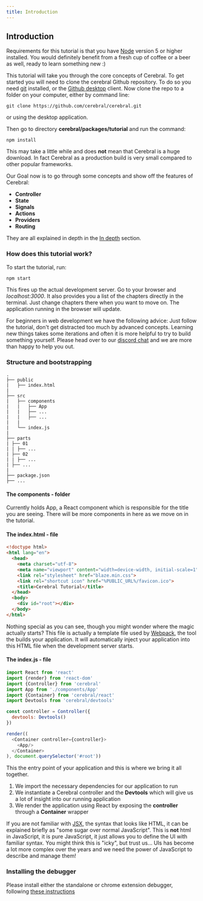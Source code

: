 ```yaml
---
title: Introduction
---
```


## Introduction

Requirements for this tutorial is that you have [Node](https://nodejs.org/en/) version 5 or higher installed. You would definitely benefit from a fresh cup of coffee or a beer as well, ready to learn something new :)

This tutorial will take you through the core concepts of Cerebral. To get started you will need to clone the cerebral Github repository. To do so you need [git](https://git-scm.com/book/en/v2/Getting-Started-Installing-Git) installed, or the [Github desktop](https://desktop.github.com/) client. Now clone the repo to a folder on your computer, either by command line:

`git clone https://github.com/cerebral/cerebral.git`

or using the desktop application.

Then go to directory **cerebral/packages/tutorial** and run the command:

`npm install`

This may take a little while and does **not** mean that Cerebral is a huge download. In fact Cerebral as a production build is very small compared to other popular frameworks.

Our Goal now is to go through some concepts and show off the features of Cerebral:

- **Controller**
- **State**
- **Signals**
- **Actions**
- **Providers**
- **Routing**

They are all explained in depth in the [In depth](../in-depth/01_the-architecture.html) section.

### How does this tutorial work?
To start the tutorial, run:

`npm start`

This fires up the actual development server. Go to your browser and *localhost:3000*. It also provides you a list of the chapters directly in the terminal. Just change chapters there when you want to move on. The application running in the browser will update.

For beginners in web development we have the following advice: Just follow the tutorial, don't get distracted too much by advanced concepts. Learning new things takes some iterations and often it is more helpful to try to build something yourself. Please head over to our [discord chat](https://discord.gg/0kIweV4bd2bwwsvH) and we are more than happy to help you out.

### Structure and bootstrapping

```
.
├── public
|	├── index.html
|   
├── src
|	├── components
|	|	├── App
|	|	├── ...
|	|	├── ...		
|	|
|	└── index.js
|
├── parts
| ├── 01
| | ├── ...
| ├── 02
| | ├── ...
| ├── ...
|
├── package.json
├── ...
```
#### The components - folder
Currently holds App, a React component which is responsible for the title you are seeing. There will be more components in here as we move on in the tutorial.

#### The index.html - file
```html
<!doctype html>
<html lang="en">
  <head>
    <meta charset="utf-8">
    <meta name="viewport" content="width=device-width, initial-scale=1">
    <link rel="stylesheet" href="blaze.min.css">
    <link rel="shortcut icon" href="%PUBLIC_URL%/favicon.ico">
    <title>Cerebral Tutorial</title>
  </head>
  <body>
    <div id="root"></div>
  </body>
</html>

```
Nothing special as you can see, though you might wonder where the magic actually starts? This file is actually a template file used by [Webpack](https://webpack.github.io/), the tool the builds your application. It will automatically inject your application into this HTML file when the development server starts.

#### The index.js - file
```js
import React from 'react'
import {render} from 'react-dom'
import {Controller} from 'cerebral'
import App from './components/App'
import {Container} from 'cerebral/react'
import Devtools from 'cerebral/devtools'

const controller = Controller({
  devtools: Devtools()
})

render((
  <Container controller={controller}>
    <App/>
  </Container>
), document.querySelector('#root'))
```
This the entry point of your application and this is where we bring it all together.

1. We import the necessary dependencies for our application to run
2. We instantiate a Cerebral controller and the **Devtools** which will give us a lot of insight into our running application
3. We render the application using React by exposing the **controller** through a **Container** wrapper

If you are not familiar with [JSX](https://facebook.github.io/react/docs/jsx-in-depth.html), the syntax that looks like HTML, it can be explained briefly as "some sugar over normal JavaScript". This is **not** html in JavaScript, it is pure JavaScript, it just allows you to define the UI with familiar syntax. You might think this is "icky", but trust us... UIs has become a lot more complex over the years and we need the power of JavaScript to describe and manage them!

### Installing the debugger
Please install either the standalone or chrome extension debugger, following [these instructions](../install/02_debugger.html)
